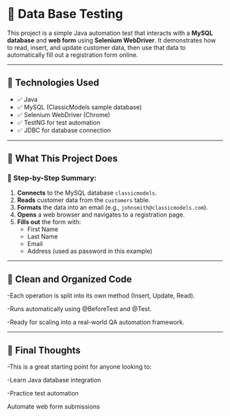 # 🚀 Data Base Testing

This project is a simple Java automation test that interacts with a **MySQL database** and **web form** using **Selenium WebDriver**. It demonstrates how to read, insert, and update customer data, then use that data to automatically fill out a registration form online.

---

## 🧰 Technologies Used

- ✅ Java
- ✅ MySQL (ClassicModels sample database)
- ✅ Selenium WebDriver (Chrome)
- ✅ TestNG for test automation
- ✅ JDBC for database connection

---

## 🎯 What This Project Does

### 📌 Step-by-Step Summary:

1. **Connects** to the MySQL database `classicmodels`.
2. **Reads** customer data from the `customers` table.
3. **Formats** the data into an email (e.g., `johnsmith@classicmodels.com`).
4. **Opens** a web browser and navigates to a registration page.
5. **Fills out** the form with:
   - First Name
   - Last Name
   - Email
   - Address (used as password in this example)

---

## 🧼 Clean and Organized Code

-Each operation is split into its own method (Insert, Update, Read).

-Runs automatically using @BeforeTest and @Test.

-Ready for scaling into a real-world QA automation framework.

---

## 🧠 Final Thoughts
-This is a great starting point for anyone looking to:

-Learn Java database integration

-Practice test automation

Automate web form submissions
